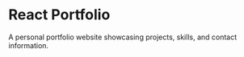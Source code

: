 # React Portfolio

A personal portfolio website showcasing projects, skills, and contact information.
